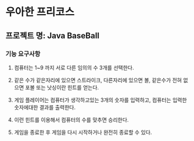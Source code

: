# 우아한 프리코스

## 프로젝트 명: Java BaseBall

### 기능 요구사항

1. 컴퓨터는 1~9 까지 서로 다른 임의의 수 3개를 선택한다. 

2. 같은 수가 같은자리에 있으면 스트라이크, 다른자리에 있으면 볼, 같은수가 전혀 없으면 포볼 또는 낫싱이란 힌트를
   얻는다.
   
3. 게임 플레이어는 컴퓨터가 생각하고있는 3개의 숫자를 입력하고, 컴퓨터는 입력한 숫자에대한 결과를 출력한다.

4. 이런 힌트를 이용해서 컴퓨터의 수를 맞추면 승리한다.
   
5. 게임을 종료한 후 게임을 다시 시작하거나 완전히 종료할 수 있다.

